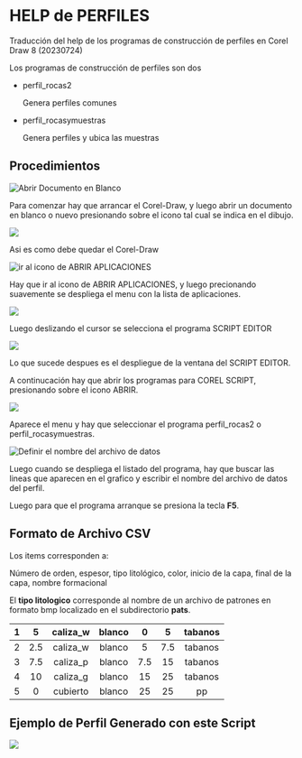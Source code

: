 # HELP de PERFILES

Traducción del help de los programas de construcción de perfiles en Corel Draw 8 (20230724)

Los programas de construcción de perfiles son dos

- perfil_rocas2

  Genera perfiles comunes

- perfil_rocasymuestras

  Genera perfiles y ubica las muestras

## Procedimientos

![Abrir Documento en Blanco](nuevo.gif)

Para comenzar hay que arrancar el Corel-Draw, y luego abrir un documento en blanco o nuevo presionando sobre el icono tal cual se indica en el dibujo.

![](docblanco.gif)

Asi es como debe quedar el Corel-Draw

![ir al icono de ABRIR APLICACIONES](corel_app.gif)

Hay que ir al icono de ABRIR APLICACIONES, y luego precionando suavemente 
se despliega el menu con la lista de aplicaciones.

![](selscript.gif)

Luego deslizando el cursor se selecciona el programa SCRIPT EDITOR


![](cscript.gif)

Lo que sucede despues es el despliegue de la ventana del SCRIPT EDITOR. 

A continucación hay que abrir los programas para COREL SCRIPT, presionando sobre el icono ABRIR.</p>


![](selprog1.gif)

Aparece el menu y hay que seleccionar el programa perfil_rocas2 o perfil_rocasymuestras.


![Definir el nombre del archivo de datos](cnombre.gif)

Luego cuando se despliega el listado del programa, hay que buscar las lineas
 que aparecen en el grafico y escribir el nombre del archivo de datos del perfil.
 
Luego para que el programa arranque se presiona la tecla **F5**.

## Formato de Archivo CSV

Los items corresponden a:

Número de orden, espesor, tipo litológico, color, inicio de la capa, final de la capa, nombre formacional

El **tipo litologico** corresponde al nombre de un archivo de patrones en formato bmp localizado en el subdirectorio **pats**.

1|5|caliza\_w|blanco|0|5|tabanos
:-----:|:-----:|:-----:|:-----:|:-----:|:-----:|:-----:
2|2.5|caliza\_w|blanco|5|7.5|tabanos
3|7.5|caliza\_p|blanco|7.5|15|tabanos
4|10|caliza\_g|blanco|15|25|tabanos
5|0|cubierto|blanco|25|25|pp

## Ejemplo de Perfil Generado con este Script

![](perfil.png)
